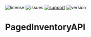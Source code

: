 ![license](https://img.shields.io/github/license/MrIvanPlays/JDCF.svg?style=for-the-badge)
![issues](https://img.shields.io/github/issues/MrIvanPlays/JDCF.svg?style=for-the-badge)
[![support](https://img.shields.io/discord/493674712334073878.svg?colorB=Blue&logo=discord&label=Support&style=for-the-badge)](https://mrivanplays.com/discord)
![version](https://img.shields.io/maven-metadata/v?label=LATEST%20VERSION&metadataUrl=https%3A%2F%2Frepo.mrivanplays.com%2Frepository%2Fivan-releases%2Fcom%2Fmrivanplays%2FPagedInventoryAPI%2Fmaven-metadata.xml&style=for-the-badge)
# PagedInventoryAPI